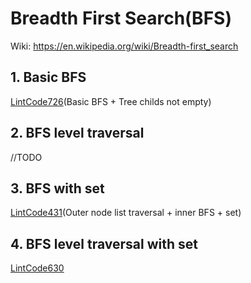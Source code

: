 # Breadth First Search(BFS)
Wiki: https://en.wikipedia.org/wiki/Breadth-first_search
## 1. Basic BFS
[LintCode726](https://github.com/Tony-Hu/ShuaTi-Online.Judge.Problems.Solving/blob/master/src/main/java/bfs/LintCode726.java)(Basic BFS + Tree childs not empty)<br>

## 2. BFS level traversal
//TODO

## 3. BFS with set
[LintCode431](https://github.com/Tony-Hu/ShuaTi-Online.Judge.Problems.Solving/blob/master/src/main/java/bfs/LintCode431.java)(Outer node list traversal + inner BFS + set)
## 4. BFS level traversal with set
[LintCode630](https://github.com/Tony-Hu/ShuaTi-Online.Judge.Problems.Solving/blob/master/src/main/java/bfs/LintCode630.java)<br>

